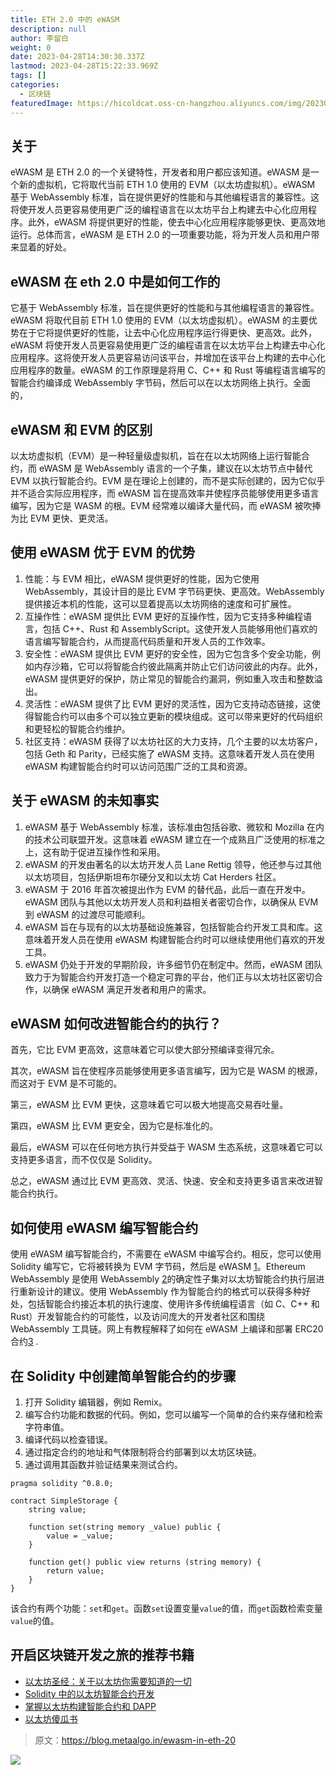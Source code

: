 ```yaml
---
title: ETH 2.0 中的 eWASM
description: null
author: 李留白
weight: 0
date: 2023-04-28T14:30:30.337Z
lastmod: 2023-04-28T15:22:33.969Z
tags: []
categories:
  - 区块链
featuredImage: https://hicoldcat.oss-cn-hangzhou.aliyuncs.com/img/20230428230130.png
---
```


## 关于

eWASM 是 ETH 2.0 的一个关键特性，开发者和用户都应该知道。eWASM 是一个新的虚拟机，它将取代当前 ETH 1.0 使用的 EVM（以太坊虚拟机）。eWASM 基于 WebAssembly 标准，旨在提供更好的性能和与其他编程语言的兼容性。这将使开发人员更容易使用更广泛的编程语言在以太坊平台上构建去中心化应用程序。此外，eWASM 将提供更好的性能，使去中心化应用程序能够更快、更高效地运行。总体而言，eWASM 是 ETH 2.0 的一项重要功能，将为开发人员和用户带来显着的好处。

## eWASM 在 eth 2.0 中是如何工作的

它基于 WebAssembly 标准，旨在提供更好的性能和与其他编程语言的兼容性。eWASM 将取代目前 ETH 1.0 使用的 EVM（以太坊虚拟机）。eWASM 的主要优势在于它将提供更好的性能，让去中心化应用程序运行得更快、更高效。此外，eWASM 将使开发人员更容易使用更广泛的编程语言在以太坊平台上构建去中心化应用程序。这将使开发人员更容易访问该平台，并增加在该平台上构建的去中心化应用程序的数量。eWASM 的工作原理是将用 C、C++ 和 Rust 等编程语言编写的智能合约编译成 WebAssembly 字节码，然后可以在以太坊网络上执行。全面的，

## eWASM 和 EVM 的区别

以太坊虚拟机（EVM）是一种轻量级虚拟机，旨在在以太坊网络上运行智能合约，而 eWASM 是 WebAssembly 语言的一个子集，建议在以太坊节点中替代 EVM 以执行智能合约。EVM 是在理论上创建的，而不是实际创建的，因为它似乎并不适合实际应用程序，而 eWASM 旨在提高效率并使程序员能够使用更多语言编写，因为它是 WASM 的根。EVM 经常难以编译大量代码，而 eWASM 被吹捧为比 EVM 更快、更灵活。

## 使用 eWASM 优于 EVM 的优势

1. 性能：与 EVM 相比，eWASM 提供更好的性能，因为它使用 WebAssembly，其设计目的是比 EVM 字节码更快、更高效。WebAssembly 提供接近本机的性能，这可以显着提高以太坊网络的速度和可扩展性。
2. 互操作性：eWASM 提供比 EVM 更好的互操作性，因为它支持多种编程语言，包括 C++、Rust 和 AssemblyScript。这使开发人员能够用他们喜欢的语言编写智能合约，从而提高代码质量和开发人员的工作效率。
3. 安全性：eWASM 提供比 EVM 更好的安全性，因为它包含多个安全功能，例如内存沙箱，它可以将智能合约彼此隔离并防止它们访问彼此的内存。此外，eWASM 提供更好的保护，防止常见的智能合约漏洞，例如重入攻击和整数溢出。
4. 灵活性：eWASM 提供了比 EVM 更好的灵活性，因为它支持动态链接，这使得智能合约可以由多个可以独立更新的模块组成。这可以带来更好的代码组织和更轻松的智能合约维护。
5. 社区支持：eWASM 获得了以太坊社区的大力支持，几个主要的以太坊客户，包括 Geth 和 Parity，已经实施了 eWASM 支持。这意味着开发人员在使用 eWASM 构建智能合约时可以访问范围广泛的工具和资源。

## 关于 eWASM 的未知事实

1. eWASM 基于 WebAssembly 标准，该标准由包括谷歌、微软和 Mozilla 在内的技术公司联盟开发。这意味着 eWASM 建立在一个成熟且广泛使用的标准之上，这有助于促进互操作性和采用。
2. eWASM 的开发由著名的以太坊开发人员 Lane Rettig 领导，他还参与过其他以太坊项目，包括伊斯坦布尔硬分叉和以太坊 Cat Herders 社区。
3. eWASM 于 2016 年首次被提出作为 EVM 的替代品，此后一直在开发中。eWASM 团队与其他以太坊开发人员和利益相关者密切合作，以确保从 EVM 到 eWASM 的过渡尽可能顺利。
4. eWASM 旨在与现有的以太坊基础设施兼容，包括智能合约开发工具和库。这意味着开发人员在使用 eWASM 构建智能合约时可以继续使用他们喜欢的开发工具。
5. eWASM 仍处于开发的早期阶段，许多细节仍在制定中。然而，eWASM 团队致力于为智能合约开发打造一个稳定可靠的平台，他们正与以太坊社区密切合作，以确保 eWASM 满足开发者和用户的需求。

## eWASM 如何改进智能合约的执行？

首先，它比 EVM 更高效，这意味着它可以使大部分预编译变得冗余。

其次，eWASM 旨在使程序员能够使用更多语言编写，因为它是 WASM 的根源，而这对于 EVM 是不可能的。

第三，eWASM 比 EVM 更快，这意味着它可以极大地提高交易吞吐量。

第四，eWASM 比 EVM 更安全，因为它是标准化的。

最后，eWASM 可以在任何地方执行并受益于 WASM 生态系统，这意味着它可以支持更多语言，而不仅仅是 Solidity。

总之，eWASM 通过比 EVM 更高效、灵活、快速、安全和支持更多语言来改进智能合约执行。

## 如何使用 eWASM 编写智能合约

使用 eWASM 编写智能合约，不需要在 eWASM 中编写合约。相反，您可以使用 Solidity 编写它，它将被转换为 EVM 字节码，然后是 eWASM [1](https://ethereum.stackexchange.com/questions/45044/how-to-start-writing-a-smart-contract-in-ewasm)。Ethereum WebAssembly 是使用 WebAssembly [2](https://ewasm.readthedocs.io/)的确定性子集对以太坊智能合约执行层进行重新设计的建议。使用 WebAssembly 作为智能合约的格式可以获得多种好处，包括智能合约接近本机的执行速度、使用许多传统编程语言（如 C、C++ 和 Rust）开发智能合约的可能性，以及访问庞大的开发者社区和围绕 WebAssembly 工具链。网上有教程解释了如何在 eWASM 上编译和部署 ERC20 合约[3](https://blog.secondstate.io/post/20191025-compile-and-deploy-an-erc20-contract-on-ewasm/) .

## 在 Solidity 中创建简单智能合约的步骤

1. 打开 Solidity 编辑器，例如 Remix。
2. 编写合约功能和数据的代码。例如，您可以编写一个简单的合约来存储和检索字符串值。
3. 编译代码以检查错误。
4. 通过指定合约的地址和气体限制将合约部署到以太坊区块链。
5. 通过调用其函数并验证结果来测试合约。

```solidity
pragma solidity ^0.8.0;

contract SimpleStorage {
    string value;

    function set(string memory _value) public {
        value = _value;
    }

    function get() public view returns (string memory) {
        return value;
    }
}
```

该合约有两个功能：`set`和`get`。函数`set`设置变量`value`的值，而`get`函数检索变量`value`的值。

## 开启区块链开发之旅的推荐书籍

- [以太坊圣经：关于以太坊你需要知道的一切](https://amzn.to/3VbOjaT)
- [Solidity 中的以太坊智能合约开发](https://amzn.to/425C4yR)
- [掌握以太坊构建智能合约和 DAPP](https://amzn.to/3V9erCZ)
- [以太坊傻瓜书](https://amzn.to/3VbGUbt)

> 原文：https://blog.metaalgo.in/ewasm-in-eth-20

![](https://hicoldcat.oss-cn-hangzhou.aliyuncs.com/img/my.png)